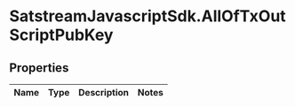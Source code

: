 # SatstreamJavascriptSdk.AllOfTxOutScriptPubKey

## Properties
Name | Type | Description | Notes
------------ | ------------- | ------------- | -------------
